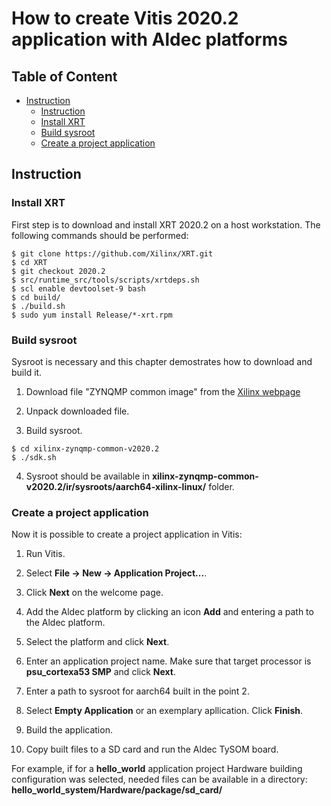# How to create Vitis 2020.2 application with Aldec platforms

## Table of Content
- [Instruction](#instruction)
  - [Instruction](#instruction)
  - [Install XRT](#install_xrt)
  - [Build sysroot](#build_sysroot)
  - [Create a project application](#create_a_project_application)

<a name="instruction"/>

## Instruction

<a name="install_xrt"/>

### Install XRT

First step is to download and install XRT 2020.2 on a host workstation. The following commands should be performed:
```
$ git clone https://github.com/Xilinx/XRT.git
$ cd XRT
$ git checkout 2020.2
$ src/runtime_src/tools/scripts/xrtdeps.sh
$ scl enable devtoolset-9 bash
$ cd build/
$ ./build.sh
$ sudo yum install Release/*-xrt.rpm
```

<a name="build_sysroot"/>

### Build sysroot

Sysroot is necessary and this chapter demostrates how to download and build it.

1. Download file "ZYNQMP common image" from the [Xilinx webpage](https://www.xilinx.com/support/download/index.html/content/xilinx/en/downloadNav/embedded-design-tools.html)

2. Unpack downloaded file.

3. Build sysroot.
```
$ cd xilinx-zynqmp-common-v2020.2
$ ./sdk.sh
```

4. Sysroot should be available in **xilinx-zynqmp-common-v2020.2/ir/sysroots/aarch64-xilinx-linux/** folder.

<a name="create_a_project_application"/>

### Create a project application

Now it is possible to create a project application in Vitis:

1. Run Vitis.

2. Select **File -> New -> Application Project...**.

3. Click **Next** on the welcome page.

4. Add the Aldec platform by clicking an icon **Add** and entering a path to the Aldec platform.

5. Select the platform and click **Next**.

6. Enter an application project name. Make sure that target processor is **psu_cortexa53 SMP** and click **Next**.

7. Enter a path to sysroot for aarch64 built in the point 2.

8. Select **Empty Application** or an exemplary apllication. Click **Finish**.

9. Build the application.

10. Copy built files to a SD card and run the Aldec TySOM board.

For example, if for a **hello_world** application project Hardware building configuration was selected, needed files can be available in a directory: **hello_world_system/Hardware/package/sd_card/**

